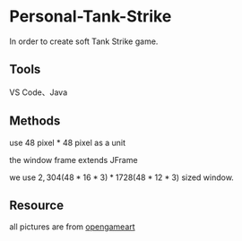 # Personal-Tank-Strike

In order to create soft Tank Strike game.

## Tools

VS Code、Java

## Methods

use 48 pixel * 48 pixel as a unit

the window frame extends JFrame

we use $2,304(48 * 16 * 3) * 1728(48 * 12 * 3)$ sized window.

## Resource

all pictures are from [opengameart](https://opengameart.org/)
